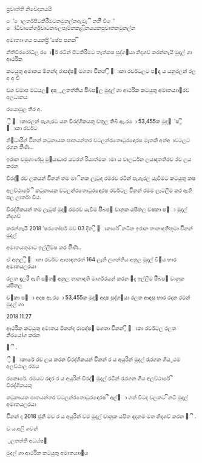 ප්‍රවෘත්ති නිවේදනයයි

ේ ොලර්නපිටකිරීමටනමුනල්නඇමැි නනීි විේ ෝධීවෘනේර්ගුවෘටනබලපෑම්නකළැිනයයනපුවෘතනමුනල්න

අමාත‍ාාංශය පයනප්‍රි ්ෂේප පනක ි

නීතිවිරරෝධීල ර ො඼ර් රටින් පිටකිරීමට තැත්කෂ පුද්ග඼යා නිදශව් කරන්නැයි මුදල් ශා ආර්ථික

කටයුතු අමාතය මිනන්ද රාපඳ්ෂ඿ මශතා විිනන් ්‍රී ඼ාකා රර්වටලට ප඼ඳෑ ය යනුරලන් රල අ අ වි

වශ වමාප මධයල඼ ඳෂ ූ ්‍රලතත්තිය පිිබප඲ල මුදල් ශා ආර්ථික කටයුතු අමාතයාා඾රව අලධානය

රයොමුල තිර අ.

්‍රී ඼ාකාරලන් පැශැරට යන විරද්ශිකයකු වතුල තිබී ඇ.ර ො 53,455ක මුද඼්ෂ ්‍රී ඼ාකා රර්වට

නි඼ධාරීන් විිනන් කටුනායක පාතයන්තර වටලන්රතොටුරඳොරෂ මෑතකී අත්අ ාවටලට රගන තිිණි..

ඉරාන වමූශාණ්ඩු මු඼යාධාර යටරත් ‍රියාත්මක ාමා ය වාලර්ධන ලයාඳතතිරව රව ලය කරන

විරද්඾ රව ලකයන් විිනන් තම මාිනක ලැටුඳ රමරව රටින් පැශැරල යැවීමට කටයුතු කෂ

අලව්ථාරේී කටුනායක වටලන්රතොටුරඳොරෂ රර්වටල විිනන් රමම ලැටලීම කර ඇති පල ලාර්තා විය.

විරද්ශිකයන් තම ලැටුප් මුද඼ රමරව යැවීම පිිබප඲ වානුක යපිතල වෂකා ප඼ා මුදල් නිදශව්

කරන්නැයි 2018 ්ෂරතෝපර් මව 03 දින ්‍රී ඼ාකාරේ ිනටින ඉරාන තානාඳතිතුමා විිනන් මුදල්

අමාතයතුමාට ඉල්ලීම්ෂ කර තිිණි..

ඒ අනුල ්‍රී ඼ාකා රර්වට ආපාඳනරත් 164 ලැනි ලගන්තිය අනුල මුදල් වි඿ය භාර අමාතයලරයා

රලත ඳැලරී ඇති ප඼ත඼ අනුල තානාඳති මාර්ගරයන් කරන ඼ද ඉල්ලීම පිිබප඲ වානුක යපිතල

ව඼කා ප඼ා අදාෂ ඇ.ර ො 53,455ක මුද඼ අදාෂ පුද්ග඼යා රලත ආඳසු භාර රදන රමන් මුදල් ශා

2018.11.27

ආර්ථික කටයුතු අමාතය මිනන්ද රාපඳ්ෂ඿ මශතා විිනන් ්‍රී ඼ාකා රර්වටල රලත නිරයෝග කරන

඼ී .

්‍රී ඼ාකාරේ රව ලය කරන විරද්ශිකයන් විිනන් ර ය අයුරින් මුදල් රැරගන ගිය ්‍රථම අලව්ථාල රමය

රනොරේ. රමයට රඳර ර ය අයුරින් විරද්඾ මුදල් රටින් රැරගන ගිය අලව්ථාරේ ී විරද්ශිකයකු

කටුනායක පාතයන්තර වටලන්රතොටුරඳොරෂ ී අල්඼ා ගත් විටද වලකට ිනටි මුදල් අමාතයලරයා

විිනන් ද 2018 ජූනි මව ර ය අයුරින් වම මුදල් වානුක යපිත ඳදනම මත නිදශව් කරන ඼ී .

ව ය.අලි ශවන්

්‍රලතත්ති අධය්ෂ඿

මුදල් ශා ආර්ථික කටයුතු අමාතයාා඾ය